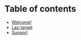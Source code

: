 # Table of contents

* [Welcome!](README.md)
* [Laz-target](laz-target.md)
* [Support](https://discord.com/invite/yDXK7qcBfx)
